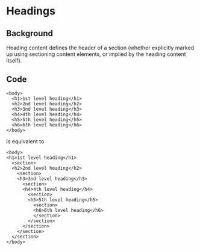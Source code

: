 # Headings

## Background
Heading content defines the header of a section (whether explicitly marked
 up using sectioning content elements, or implied by the heading content itself).

## Code
```
<body>
  <h1>1st level heading</h1>
  <h2>2nd level heading</h2>
  <h3>3nd level heading</h3>
  <h4>4th level heading</h4>
  <h5>5th level heading</h5>
  <h6>6th level heading</h6>
</body>
```
Is equivalent to
```
<body>
<h1>1st level heading</h1>
  <section>
  <h2>2nd level heading</h2>  
    <section>
    <h3>3nd level heading</h3>
      <section>
      <h4>4th level heading</h4>
        <section>
        <h5>5th level heading</h5>
          <section>
          <h6>6th level heading</h6>
          </section>
        </section>
      </section>
    </section>
  </section>
</body>
```
